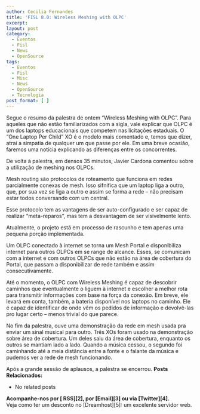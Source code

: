 ```yaml
---
author: Cecilia Fernandes
title: 'FISL 8.0: Wireless Meshing with OLPC'
excerpt:
layout: post
category:
  - Eventos
  - Fisl
  - News
  - OpenSource
tags:
  - Eventos
  - Fisl
  - Misc
  - News
  - OpenSource
  - Tecnologia
post_format: [ ]
---
```

Segue o resumo da palestra de ontem “Wireless Meshing with OLPC”. Para aqueles que não estão familiarizados com a sigla, vale explicar que OLPC é um dos laptops educacionais que competem nas licitações estaduais. O “One Laptop Per Child” XO é o modelo mais comentado e, temos que dizer, atrai a simpatia de qualquer um que passe por ele. Em uma breve ocasião, faremos uma notícia explicando as diferenças entre os concorrentes.

De volta à palestra, em densos 35 minutos, Javier Cardona comentou sobre a utilização de meshing nos OLPCs.

Mesh routing são protocolos de roteamento que funciona em redes parcialmente conexas de mesh. Isso sifnifica que um laptop liga a outro, que, por sua vez se liga a outro e assim se forma a rede – não precisam estar todos conversando com um central.

Esse protocolo tem as vantagens de ser auto-configurado e ser capaz de realizar “meta-reparos”, mas tem a desvantagem de ser visivelmente lento.

Atualmente, o projeto está em processo de rascunho e tem apenas uma pequena porção implementada.

Um OLPC conectado à internet se torna um Mesh Portal e disponibiliza internet para outros OLPCs em se range de alcance. Esses, se comunicam com a internet e com outros OLPCs que não estão na área de cobertura do Portal, que passam a disponibilizar de rede também e assim consecutivamente.

Até o momento, o OLPC com Wireless Meshing é capaz de descobrir caminhos que eventualmente o liguem à internet e escolher a melhor rota para transmitir informações com base na força da conexão. Em breve, ele levará em conta, também, a bateria disponível nos laptops no caminho. Ele é capaz de identificar de onde vêm os pedidos de informação e devolvê-las pro lugar certo – menos trivial do que parece.

No fim da palestra, ouve uma demonstração da rede em mesh usada pra enviar um sinal musical para outro. Três XOs foram usado na demonstração sobre área de cobertura. Um deles saiu da área de cobertura, enquanto os outros se mantiam lado a lado. Quando a música cessou, o segundo foi caminhando até a meia distância entre a fonte e o falante da música e pudemos ver a rede de mesh funcionando.

Após a grande sessão de aplausos, a palestra se encerrou. 
**Posts Relacionados:** 
*   No related posts









**Acompanhe-nos por [ RSS][2], por [Email][3] ou via [Twitter][4].**  
Veja como ter um desconto no [Dreamhost][5]: um excelente servidor web.

 [1]: https://twitter.com/share




